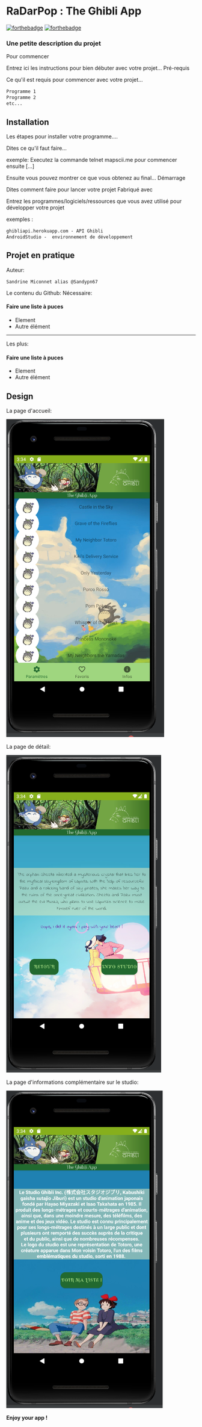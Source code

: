 # RaDarPop : The Ghibli App

[![forthebadge](http://forthebadge.com/images/badges/built-with-love.svg)](http://forthebadge.com) [![forthebadge](https://forthebadge.com/images/badges/powered-by-coffee.svg)](https://forthebadge.com)

### Une petite description du projet
Pour commencer

Entrez ici les instructions pour bien débuter avec votre projet...
Pré-requis

Ce qu'il est requis pour commencer avec votre projet...

    Programme 1
    Programme 2
    etc...

##  Installation

Les étapes pour installer votre programme....

Dites ce qu'il faut faire...

exemple: Executez la commande telnet mapscii.me pour commencer ensuite [...]

Ensuite vous pouvez montrer ce que vous obtenez au final...
Démarrage

Dites comment faire pour lancer votre projet
Fabriqué avec

Entrez les programmes/logiciels/ressources que vous avez utilisé pour développer votre projet

exemples :

    ghibliapi.herokuapp.com - API Ghibli
    AndroidStudio -  environnement de développement
    
## Projet en pratique
Auteur:

    Sandrine Miconnet alias @Sandypn67
    
Le contenu du Github:
Nécessaire:
#### Faire une liste à puces
* Element
* Autre élément
-----------------
Les plus:
#### Faire une liste à puces
* Element
* Autre élément

## Design
La page d'accueil:

![alt text](https://github.com/Sandypn67/RaDarPop/blob/master/Accueil.PNG)

La page de détail:

![alt text](https://github.com/Sandypn67/RaDarPop/blob/master/secondePage.PNG)

La page d'informations complémentaire sur le studio:

![alt text](https://github.com/Sandypn67/RaDarPop/blob/master/troisi%C3%A8mePage.PNG)


**Enjoy your app !**
